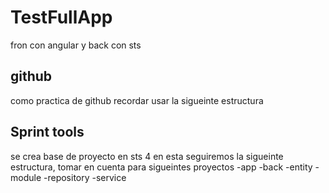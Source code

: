 # TestFullApp
 fron con angular y back con sts


## github
como practica de github recordar usar la sigueinte estructura


## Sprint tools

se crea base de proyecto en sts 4 
en esta seguiremos la sigueinte estructura, tomar en cuenta para sigueintes proyectos
-app
-back
-entity
-module
-repository
-service